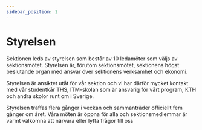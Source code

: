 ```yaml
---
sidebar_position: 2
---
```


# Styrelsen

Sektionen leds av styrelsen som består av 10 ledamöter som väljs av sektionsmötet. Styrelsen är, förutom sektionsmötet, sektionens högst beslutande organ med ansvar över sektionens verksamhet och ekonomi.

Styrelsen är ansiktet utåt för vår sektion och vi har därför mycket kontakt med vår studentkår THS, ITM-skolan som är ansvarig för vårt program, KTH och andra skolor runt om i Sverige.

Styrelsen träffas flera gånger i veckan och sammanträder officiellt fem gånger om året. Våra möten är öppna för alla och sektionsmedlemmar är varmt välkomna att närvara eller lyfta frågor till oss